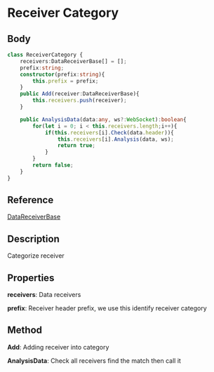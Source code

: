 # Receiver Category

## Body

```typescript
class ReceiverCategory {
    receivers:DataReceiverBase[] = [];
    prefix:string;
    constructor(prefix:string){
        this.prefix = prefix;
    }
    public Add(receiver:DataReceiverBase){
        this.receivers.push(receiver);
    }

    public AnalysisData(data:any, ws?:WebSocket):boolean{
        for(let i = 0; i < this.receivers.length;i++){
            if(this.receivers[i].Check(data.header)){
                this.receivers[i].Analysis(data, ws);
                return true;
            }
        }
        return false;
    }
}
```

## Reference

[DataReceiverBase](./DataReceiverBase.md)

## Description

Categorize receiver

## Properties

**receivers**: Data receivers

**prefix**: Receiver header prefix, we use this identify receiver category

## Method

**Add**: Adding receiver into category

**AnalysisData**: Check all receivers find the match then call it
